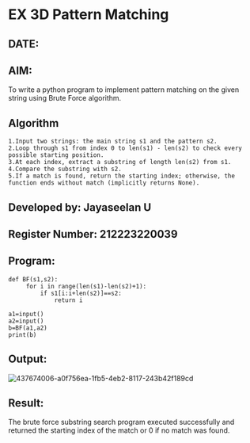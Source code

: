 # EX 3D Pattern Matching
## DATE:
## AIM:
To write a python program to implement pattern matching on the given string using Brute Force algorithm.



## Algorithm
```
1.Input two strings: the main string s1 and the pattern s2.
2.Loop through s1 from index 0 to len(s1) - len(s2) to check every possible starting position.
3.At each index, extract a substring of length len(s2) from s1.
4.Compare the substring with s2.
5.If a match is found, return the starting index; otherwise, the function ends without match (implicitly returns None).
```  





## Developed by: Jayaseelan U
## Register Number:  212223220039

## Program:
```
def BF(s1,s2):
     for i in range(len(s1)-len(s2)+1):
         if s1[i:i+len(s2)]==s2:
             return i

a1=input() 
a2=input() 
b=BF(a1,a2)
print(b)

```

## Output:
![437674006-a0f756ea-1fb5-4eb2-8117-243b42f189cd](https://github.com/user-attachments/assets/52995e83-b31e-4323-bd88-5060c74ece6b)




## Result:
The brute force substring search program executed successfully and returned the starting index of the match or 0 if no match was found.
